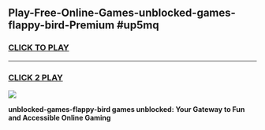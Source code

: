 
## Play-Free-Online-Games-unblocked-games-flappy-bird-Premium #up5mq
<h3>
<a href="https://premium.freeplayer.one?title=unblocked-games-flappy-bird&ref=8M">CLICK TO PLAY</a></h3>
<hr>

<h3>
<a href="https://premium.freeplayer.one?title=unblocked-games-flappy-bird&ref=8M">CLICK 2 PLAY</a>
  
</h3>

<a href="https://premium.freeplayer.one?title=unblocked-games-flappy-bird&ref=8M"><img src="https://clearcache.store/games.png"></a>


**unblocked-games-flappy-bird games unblocked: Your Gateway to Fun and Accessible Online Gaming**
